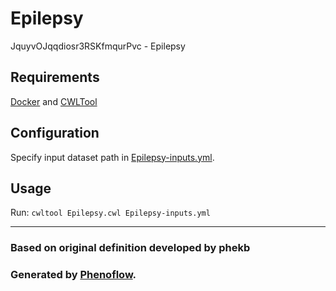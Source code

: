 # Epilepsy

JquyvOJqqdiosr3RSKfmqurPvc - Epilepsy

## Requirements

[Docker](https://docs.docker.com/install/) and [CWLTool](https://github.com/common-workflow-language/cwltool#install)

## Configuration

Specify input dataset path in [Epilepsy-inputs.yml](Epilepsy-inputs.yml).

## Usage

Run: `cwltool Epilepsy.cwl Epilepsy-inputs.yml`

***

### Based on original definition developed by phekb
### Generated by [Phenoflow](https://kclhi.org/phenoflow).
